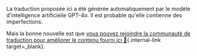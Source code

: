 La traduction proposée ici a été générée automatiquement par le modèle d'intelligence artificielle GPT-4o. Il est probable qu'elle contienne des imperfections.

Mais la bonne nouvelle est que [vous pouvez rejoindre la communauté de traduction pour améliorer le contenu fourni ici 👋](__ISSUE_URL__){.internal-link target=_blank}.
